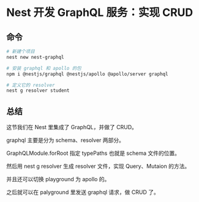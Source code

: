 # Nest 开发 GraphQL 服务：实现 CRUD


## 命令
```bash
# 新建个项目
nest new nest-graphql

# 安装 graphql 和 apollo 的包
npm i @nestjs/graphql @nestjs/apollo @apollo/server graphql

# 定义它的 resolver
nest g resolver student
```




## 总结
这节我们在 Nest 里集成了 GraphQL，并做了 CRUD。

graphql 主要是分为 schema、resolver 两部分。

GraphQLModule.forRoot 指定 typePaths 也就是 schema 文件的位置。

然后用 nest g resolver 生成 resolver 文件，实现 Query、Mutaion 的方法。

并且还可以切换 playground 为 apollo 的。

之后就可以在 palyground 里发送 graphql 请求，做 CRUD 了。
